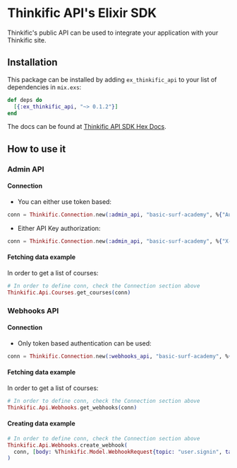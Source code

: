 # Thinkific API's Elixir SDK

Thinkific's public API can be used to integrate your application with your Thinkific site.

## Installation

This package can be installed by adding `ex_thinkific_api` to your list of dependencies in `mix.exs`:

```elixir
def deps do
  [{:ex_thinkific_api, "~> 0.1.2"}]
end
```

The docs can be found at [Thinkific API SDK Hex Docs](https://hexdocs.pm/ex_thinkific_api/readme.html).

## How to use it

### Admin API

#### Connection

* You can either use token based:

```elixir
conn = Thinkific.Connection.new(:admin_api, "basic-surf-academy", %{"Authorization" => "Bearer 1360ddc6-4029-47ec-a832-e5f1e60f8d98"})
```

* Either API Key authorization:

```elixir
conn = Thinkific.Connection.new(:admin_api, "basic-surf-academy", %{"X-Auth-API-Key" => "9eda19c55435829ef301b1979c96f96a"})
```

#### Fetching data example

In order to get a list of courses:

```elixir
# In order to define conn, check the Connection section above
Thinkific.Api.Courses.get_courses(conn)
```

### Webhooks API

#### Connection

* Only token based authentication can be used:

```elixir
conn = Thinkific.Connection.new(:webhooks_api, "basic-surf-academy", %{"Authorization" => "Bearer 330ec662-4da4-4809-bf9f-10dfd98c8c28"})
```

#### Fetching data example

In order to get a list of courses:

```elixir
# In order to define conn, check the Connection section above
Thinkific.Api.Webhooks.get_webhooks(conn)
```

#### Creating data example

```elixir
# In order to define conn, check the Connection section above
Thinkific.Api.Webhooks.create_webhook(
  conn, [body: %Thinkific.Model.WebhookRequest{topic: "user.signin", target_url: "https://google.com"}]
)
```